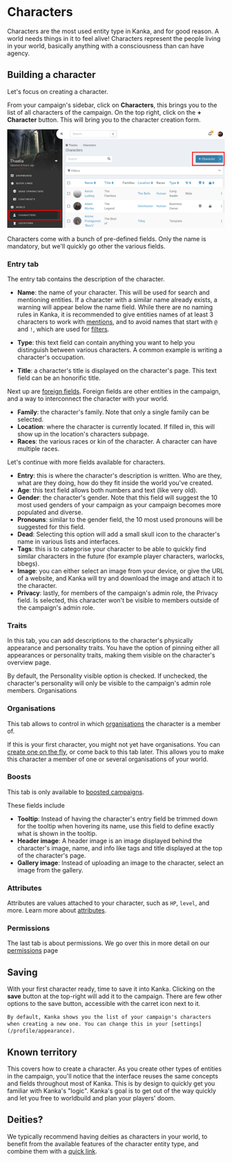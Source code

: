 # Characters

Characters are the most used entity type in Kanka, and for good reason. A world needs things in it to feel alive! Characters represent the people living in your world, basically anything with a consciousness than can have agency.

## Building a character

Let's focus on creating a character.

From your campaign's sidebar, click on **Characters**, this brings you to the list of all characters of the campaign. On the top right, click on the **+ Character** button. This will bring you to the character creation form.

![Creating a character](img/characters-create.png)

Characters come with a bunch of pre-defined fields. Only the name is mandatory, but we'll quickly go other the various fields.

### Entry tab

The entry tab contains the description of the character.

* **Name**: the name of your character. This will be used for search and mentioning entities. If a character with a similar name already exists, a warning will appear below the name field. While there are no naming rules in Kanka, it is recommended to give entities names of at least 3 characters to work with [mentions](/features/mentions), and to avoid names that start with `@` and `!`, which are used for [filters](/advanced/filters).

* **Type**: this text field can contain anything you want to help you distinguish between various characters. A common example is writing a character's occupation.

* **Title**: a character's title is displayed on the character's page. This text field can be an honorific title.

Next up are [foreign fields](/entities/foreign-fields). Foreign fields are other entities in the campaign, and a way to interconnect the character with your world.

* **Family**: the character's family. Note that only a single family can be selected.
* **Location**: where the character is currently located. If filled in, this will show up in the location's characters subpage.
* **Races**: the various races or kin of the character. A character can have multiple races.

Let's continue with more fields available for characters.

* **Entry**: this is where the character's description is written. Who are they, what are they doing, how do they fit inside the world you've created.
* **Age**: this text field allows both numbers and text (like very old).
* **Gender**: the character's gender. Note that this field will suggest the 10 most used genders of your campaign as your campaign becomes more populated and diverse.
* **Pronouns**: similar to the gender field, the 10 most used pronouns will be suggested for this field.
* **Dead**: Selecting this option will add a small skull icon to the character's name in various lists and interfaces.
* **Tags**: this is to categorise your character to be able to quickly find similar characters in the future (for example player characters, warlocks, bbegs).
* **Image**: you can either select an image from your device, or give the URL of a website, and Kanka will try and download the image and attach it to the character.
* **Privacy**: lastly, for members of the campaign's admin role, the Privacy field. Is selected, this character won't be visible to members outside of the campaign's admin role.


### Traits

In this tab, you can add descriptions to the character's physically appearance and personality traits. You have the option of pinning either all appearances or personality traits, making them visible on the character's overview page.

By default, the Personality visible option is checked. If unchecked, the character's personality will only be visible to the campaign's admin role members.
Organisations


### Organisations

This tab allows to control in which [organisations](/entities/organisations) the character is a member of.

If this is your first character, you might not yet have organisations. You can [create one on the fly](/features/quick-creator), or come back to this tab later. This allows you to make this character a member of one or several organisations of your world.

### Boosts

This tab is only available to [boosted campaigns](https://kanka.io/en-US/boosters).

These fields include

* **Tooltip**: Instead of having the character's entry field be trimmed down for the tooltip when hovering its name, use this field to define exactly what is shown in the tooltip.
* **Header image**: A header image is an image displayed behind the character's image, name, and info like tags and title displayed at the top of the character's page.
* **Gallery image**: Instead of uploading an image to the character, select an image from the gallery.

### Attributes

Attributes are values attached to your character, such as `HP`, `level`, and more. Learn more about [attributes](/features/attributes).

### Permissions

The last tab is about permissions. We go over this in more detail on our [permissions](/features/permissions) page

## Saving

With your first character ready, time to save it into Kanka. Clicking on the **save** button at the top-right will add it to the campaign. There are few other options to the save button, accessible with the carret icon next to it.


```{admonition} Workflow
By default, Kanka shows you the list of your campaign's characters when creating a new one. You can change this in your [settings](/profile/appearance).

```

## Known territory

This covers how to create a character. As you create other types of entities in the campaign, you'll notice that the interface reuses the same concepts and fields throughout most of Kanka. This is by design to quickly get you familiar with Kanka's "logic". Kanka's goal is to get out of the way quickly and let you free to worldbuild and plan your players' doom.

## Deities?

We typically recommend having deities as characters in your world, to benefit from the available features of the character entity type, and combine them with a [quick link](/advanced/quick-link).
